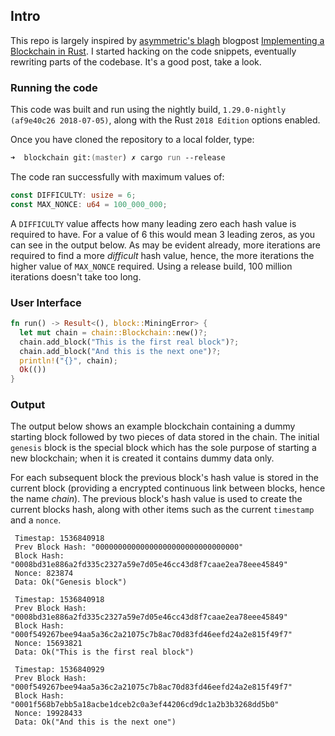 
## Intro

This repo is largely inspired by [asymmetric's blagh](https://asymmetric.github.io) blogpost [Implementing a Blockchain in Rust](https://asymmetric.github.io/2018/02/11/blockchain-rust/). I started hacking on the code snippets, eventually rewriting parts of the codebase. It's a good post, take a look.

### Running the code

This code was built and run using the nightly build, `1.29.0-nightly (af9e40c26 2018-07-05)`, along with the Rust `2018 Edition` options enabled.

Once you have cloned the repository to a local folder, type:

```zsh
➜  blockchain git:(master) ✗ cargo run --release
```

The code ran successfully with maximum values of:

```rust
const DIFFICULTY: usize = 6;
const MAX_NONCE: u64 = 100_000_000;
```

A `DIFFICULTY` value affects how many leading zero each hash value is required to have. For a value of 6 this would mean 3 leading zeros, as you can see in the output below. As may be evident already, more iterations are required to find a more _difficult_ hash value, hence, the more iterations the higher value of `MAX_NONCE` required. Using a release build, 100 million iterations doesn't take too long. 

### User Interface

```rust
fn run() -> Result<(), block::MiningError> {
  let mut chain = chain::Blockchain::new()?;
  chain.add_block("This is the first real block")?;
  chain.add_block("And this is the next one")?;
  println!("{}", chain);
  Ok(())
}
```

### Output

The output below shows an example blockchain containing a dummy starting block followed by two pieces of data stored in the chain. The initial `genesis` block is the special block which has the sole purpose of starting a new blockchain; when it is created it contains dummy data only.

For each subsequent block the previous block's hash value is stored in the current block (providing a encrypted continuous link between blocks, hence the name _chain_). The previous block's hash value is used to create the current blocks hash, along with other items such as the current `timestamp` and a `nonce`.

```
 Timestap: 1536840918
 Prev Block Hash: "00000000000000000000000000000000"
 Block Hash: "0008bd31e886a2fd335c2327a59e7d05e46cc43d8f7caae2ea78eee45849"
 Nonce: 823874
 Data: Ok("Genesis block")

 Timestap: 1536840918
 Prev Block Hash: "0008bd31e886a2fd335c2327a59e7d05e46cc43d8f7caae2ea78eee45849"
 Block Hash: "000f549267bee94aa5a36c2a21075c7b8ac70d83fd46eefd24a2e815f49f7"
 Nonce: 15693821
 Data: Ok("This is the first real block")

 Timestap: 1536840929
 Prev Block Hash: "000f549267bee94aa5a36c2a21075c7b8ac70d83fd46eefd24a2e815f49f7"
 Block Hash: "0001f568b7ebb5a18acbe1dceb2c0a3ef44206cd9dc1a2b3b3268dd5b0"
 Nonce: 19928433
 Data: Ok("And this is the next one")
```


